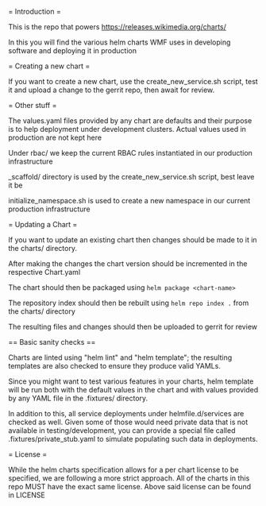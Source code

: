 = Introduction =

This is the repo that powers https://releases.wikimedia.org/charts/

In this you will find the various helm charts WMF uses in developing software
and deploying it in production

= Creating a new chart =

If you want to create a new chart, use the create\_new\_service.sh script, test
it and upload a change to the gerrit repo, then await for review.

= Other stuff =

The values.yaml files provided by any chart are defaults and their purpose is
to help deployment under development clusters. Actual values used in production
are not kept here

Under rbac/ we keep the current RBAC rules instantiated in our production
infrastructure

\_scaffold/ directory is used by the create\_new\_service.sh script, best leave
it be

initialize_namespace.sh is used to create a new namespace in our current
production infrastructure

= Updating a Chart =

If you want to update an existing chart then changes should be made to it in
the charts/ directory.

After making the changes the chart version should be
incremented in the respective Chart.yaml

The chart should then be packaged using `helm package <chart-name>`

The repository index should then be rebuilt using `helm repo index .` from
the charts/ directory

The resulting files and changes should then be uploaded to gerrit for review

== Basic sanity checks ==

Charts are linted using "helm lint" and "helm template"; the resulting
templates are also checked to ensure they produce valid YAMLs.

Since you might want to test various features in your charts, helm
template will be run both with the default values in the chart and
with values provided by any YAML file in the .fixtures/ directory.

In addition to this, all service deployments under helmfile.d/services
are checked as well. Given some of those would need private data that
is not available in testing/development, you can provide a special
file called .fixtures/private_stub.yaml to simulate populating such
data in deployments.

= License =

While the helm charts specification allows for a per chart license to be
specified, we are following a more strict approach.  All of the charts in this
repo MUST have the exact same license. Above said license can be found in LICENSE
